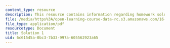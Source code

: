 ```yaml
---
content_type: resource
description: This resource contains information regarding homework solution 1.
file: /media/https%3A/open-learning-course-data-rc.s3.amazonaws.com/16-50-introduction-to-propulsion-systems-spring-2012/6c61545a0bc37b33997a605562923a65_MIT16_50S12_sol1.pdf
file_type: application/pdf
resourcetype: Document
title: Solution 1
uid: 6c61545a-0bc3-7b33-997a-605562923a65
---
```

